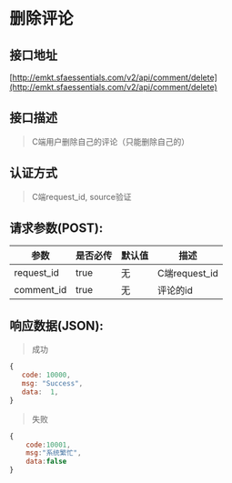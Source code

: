 # 删除评论

## 接口地址

[http://emkt.sfaessentials.com/v2/api/comment/delete](http://emkt.sfaessentials.com/v2/api/comment/delete)

## 接口描述

> C端用户删除自己的评论（只能删除自己的）

## 认证方式

> C端request_id, source验证

## 请求参数(POST):

| 参数 | 是否必传 | 默认值 |  描述 | 
| ---- | ----- | ----- | ----- | 
|request_id| true|无|C端request_id|
| comment_id | true | 无 | 评论的id | 


## 响应数据(JSON):
> 成功

```javascript
{
   code: 10000,
   msg: "Success",
   data:  1,
}
```
> 失败 

```javascript
{
    code:10001,
    msg:"系统繁忙",
    data:false
}
```